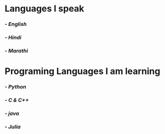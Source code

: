 # Languages I speak
### - _English_
### - _Hindi_
### - _Marathi_

# Programing Languages I am learning
### - _Python_
### - _C & C++_
### - _java_
### - _Julia_

